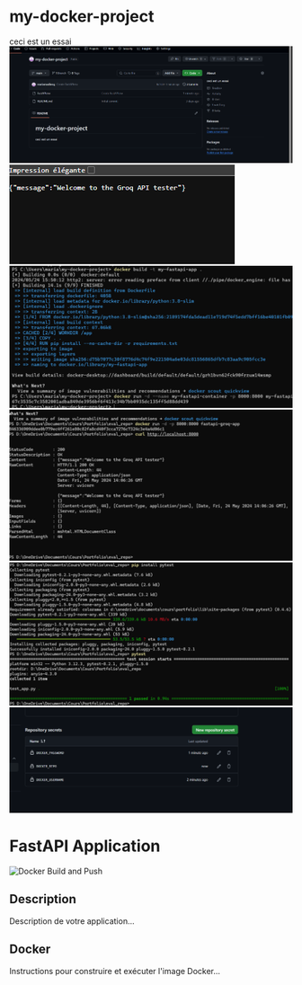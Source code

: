 # my-docker-project
ceci est un essai
![alt text](tokrn.png)
![alt text](image.png)
![alt text](build.png)
![alt text](image-1.png)
![alt text](image-2.png)
![alt text](secret.png)
# FastAPI Application

![Docker Build and Push](https://github.com/<username>/<repository>/actions/workflows/docker-deploy.yml/badge.svg)

## Description

Description de votre application...

## Docker

Instructions pour construire et exécuter l'image Docker...

